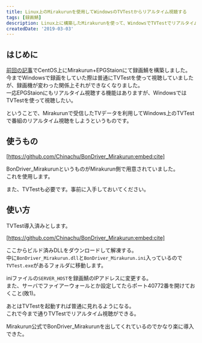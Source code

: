 ```yaml
---
title: Linux上のMirakurunを使用してWindowsのTVTestからリアルタイム視聴する
tags: [録画鯖]
description: Linux上に構築したMirakurunを使って、WindowsでTVTestでリアルタイム視聴をする方法です
createdDate: '2019-03-03'
---
```


## はじめに

[前回の記事](https://mnao305.hatenablog.com/entry/2019/02/25/200654)でCentOS上にMirakurun+EPGStaionにて録画鯖を構築しました。  
今までWindowsで録画をしていた際は普通にTVTestを使って視聴していましたが、録画機が変わった関係上それができなくなりました。  
一応EPGStaionにもリアルタイム視聴する機能はありますが、WindowsではTVTestを使って視聴したい。

ということで、Mirakurunで受信したTVデータを利用してWindows上のTVTestで番組のリアルタイム視聴をしようというものです。

## 使うもの

[https://github.com/Chinachu/BonDriver_Mirakurun:embed:cite]

BonDriver_MirakurunというものがMirakurun側で用意されていました。  
これを使用します。

また、TVTestも必要です。事前に入手しておいてください。

## 使い方

TVTest導入済みとします。

[https://github.com/Chinachu/BonDriver_Mirakurun:embed:cite]

ここからビルド済みDLLをダウンロードして解凍する。  
中に`BonDriver_Mirakurun.dll`と`BonDriver_Mirakurun.ini`入っているので`TVTest.exe`があるフォルダに移動します。

iniファイルの`SERVER_HOST`を録画鯖のIPアドレスに変更する。  
また、サーバでファイアーウォールとか設定してたらポート40772番を開けておくこと(敗1)。

あとはTVTestを起動すれば普通に見れるようになる。  
これで今まで通りTVTestでリアルタイム視聴ができる。

Mirakurun公式でBonDriver_Mirakurunを出してくれているのでかなり楽に導入できた。
